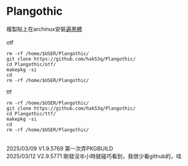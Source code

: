 # Plangothic
複製貼上在archinux安裝[遍黑體](https://github.com/Fitzgerald-Porthmouth-Koenigsegg/Plangothic-Project)\
\
otf
```=
rm -rf /home/$USER/Plangothic/
git clone https://github.com/hak53q/Plangothic/
cd Plangothic/otf/
makepkg -si
cd
rm -rf /home/$USER/Plangothic/
```
ttf
```=
rm -rf /home/$USER/Plangothic/
git clone https://github.com/hak53q/Plangothic/
cd Plangothic/ttf/
makepkg -si
cd
rm -rf /home/$USER/Plangothic/
```
\
2025/03/09 V1.9.5769 第一次弄PKGBUILD\
2025/03/12 V2.9.5771 剛發沒半小時就碰巧看到，我很少看github的，哇
